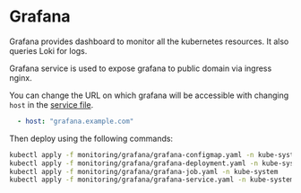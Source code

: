 # Grafana

Grafana provides dashboard to monitor all the kubernetes resources. It also queries Loki for logs.

Grafana service is used to expose grafana to public domain via ingress nginx.

You can change the URL on which grafana will be accessible with changing `host` in the [service file](../monitoring/grafana/grafana-service.yaml).

```yaml
  - host: "grafana.example.com"
```

Then deploy using the following commands:

```bash
kubectl apply -f monitoring/grafana/grafana-configmap.yaml -n kube-system
kubectl apply -f monitoring/grafana/grafana-deployment.yaml -n kube-system
kubectl apply -f monitoring/grafana/grafana-job.yaml -n kube-system
kubectl apply -f monitoring/grafana/grafana-service.yaml -n kube-system
```
